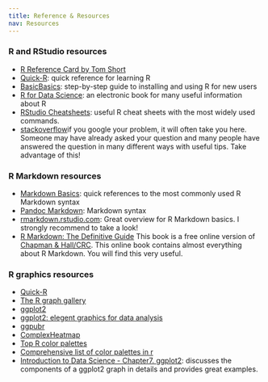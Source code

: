```yaml
--- 
title: Reference & Resources
nav: Resources
---  
```


### R and RStudio resources
- [R Reference Card by Tom Short](https://cran.r-project.org/doc/contrib/Short-refcard.pdf) 
- [Quick-R](https://www.statmethods.net/): quick reference for learning R
- [BasicBasics](https://rladiessydney.org/courses/ryouwithme/01-basicbasics-0/): step-by-step guide to installing and using R for new users
- [R for Data Science](https://r4ds.had.co.nz/index.html): an electronic book for many useful information about R
- [RStudio Cheatsheets](https://www.rstudio.com/resources/cheatsheets/): useful R cheat sheets with the most widely used commands.
- [stackoverflow](https://stackoverflow.com/)if you google your problem, it will often take you here. Someone may have already asked your question and many people have answered the question in many different ways with useful tips. Take advantage of this!

### R Markdown resources
- [Markdown Basics](https://rmarkdown.rstudio.com/authoring_basics.html): quick references to the most commonly used R Markdown syntax
- [Pandoc Markdown](https://pandoc.org/MANUAL.html#pandocs-markdown): Markdown syntax
- [rmarkdown.rstudio.com](https://rmarkdown.rstudio.com/lesson-1.html): Great overview for R Markdown basics. I strongly recommend to take a look!
- [R Markdown: The Definitive Guide](https://bookdown.org/yihui/rmarkdown/) This book is a free online version of [Chapman & Hall/CRC](https://www.routledge.com/R-Markdown-The-Definitive-Guide/Xie-Allaire-Grolemund/p/book/9781138359338). This online book contains almost everything about R Markdown. You will find this very useful.

### R graphics resources
- [Quick-R](https://www.statmethods.net/graphs/index.html)
- [The R graph gallery](https://www.r-graph-gallery.com/index.html)
- [ggplot2](https://ggplot2.tidyverse.org/)
- [ggplot2: elegent graphics for data analysis](https://ggplot2-book.org/index.html)
- [ggpubr](http://www.sthda.com/english/articles/24-ggpubr-publication-ready-plots/81-ggplot2-easy-way-to-mix-multiple-graphs-on-the-same-page/)
- [ComplexHeatmap](https://jokergoo.github.io/ComplexHeatmap-reference/book/)
- [Top R color palettes](https://www.datanovia.com/en/blog/top-r-color-palettes-to-know-for-great-data-visualization/)
- [Comprehensive list of color palettes in r](https://github.com/EmilHvitfeldt/r-color-palettes)
- [Introduction to Data Science - Chapter7. ggplot2](https://rafalab.github.io/dsbook/ggplot2.html#geometries): discusses the components of a ggplot2 graph in details and provides great examples.
